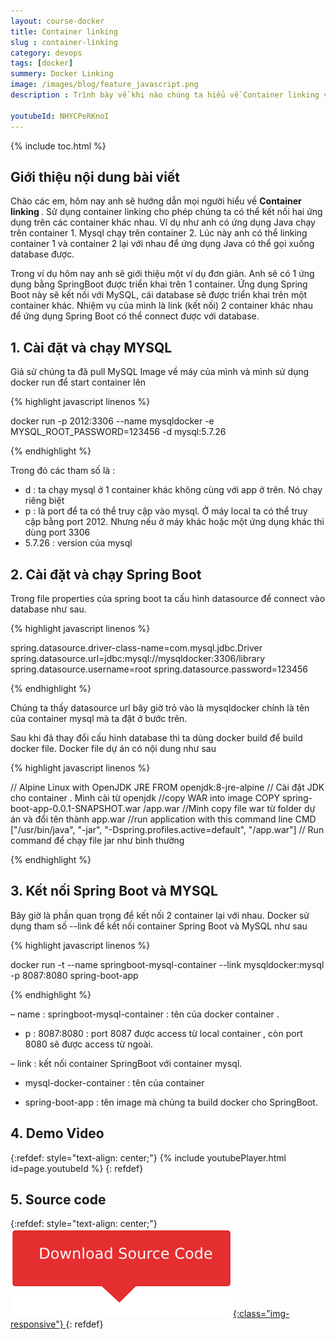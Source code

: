 ```yaml
---
layout: course-docker
title: Container linking
slug : container-linking
category: devops
tags: [docker]
summery: Docker Linking
image: /images/blog/feature_javascript.png
description : Trình bày về khi nào chúng ta hiểu về Container linking và cách cài đặt Container linking.

youtubeId: NHYCPeRKnoI
---
```


{% include toc.html %}

## **Giới thiệu nội dung bài viết**

Chào các em, hôm nay anh sẽ hướng dẫn mọi người hiểu về <b> Container linking </b>. Sử dụng container linking cho phép chúng ta có thể kết nối hai ứng dụng trên các container khác nhau. Ví dụ như anh có ứng dụng Java chạy trên container 1. Mysql chạy trên container 2. Lúc này anh có thể linking container 1 và container 2 lại với nhau để ứng dụng Java có thể gọi xuống database được.

Trong ví dụ hôm nay anh sẽ giới thiệu một ví dụ đơn giản. Anh sẽ có 1 ứng dụng bằng SpringBoot được triển khai trên 1 container. Ứng dụng Spring Boot này sẽ kết nối với MySQL, cái database sẽ được triển khai trên một container khác. Nhiệm vụ của mình là link (kết nối) 2 container khác nhau để ứng dụng Spring Boot có thể connect được với database.

## **1. Cài đặt và chạy MYSQL**

Giả sử chúng ta đã pull MySQL Image về máy của mình và mình sử dụng docker run để start container lên

{% highlight javascript  linenos %}

docker run -p 2012:3306 --name mysqldocker -e MYSQL_ROOT_PASSWORD=123456 -d mysql:5.7.26

{% endhighlight %}

Trong đó các tham số là :

- d : ta chạy mysql ở 1 container khác không cùng với app ở trên. Nó chạy riêng biệt
- p : là port để ta có thể truy cập vào mysql. Ở máy local ta có thể truy cập bằng port 2012. 
Nhưng nếu ở máy khác hoặc một ứng dụng khác thì dùng port 3306
- 5.7.26 : version của mysql

## **2. Cài đặt và chạy Spring Boot**

Trong file properties của spring boot ta cấu hình datasource để connect vào database như sau.

{% highlight javascript  linenos %}

spring.datasource.driver-class-name=com.mysql.jdbc.Driver 
spring.datasource.url=jdbc:mysql://mysqldocker:3306/library 
spring.datasource.username=root 
spring.datasource.password=123456

{% endhighlight %}

Chúng ta thấy datasource url bây giờ trỏ vào là mysqldocker chính là tên của container mysql mà ta đặt ở bước trên.

Sau khi đã thay đổi cấu hình database thì ta dùng docker build để build docker file. Docker file dự án có nội dung như sau

{% highlight javascript  linenos %}

// Alpine Linux with OpenJDK JRE 
FROM openjdk:8-jre-alpine // Cài đặt JDK cho container . Mình cài từ openjdk 
//copy WAR into image 
COPY spring-boot-app-0.0.1-SNAPSHOT.war /app.war //Mình copy file war từ folder dự án và đổi tên thành app.war 
//run application with this command line 
CMD ["/usr/bin/java", "-jar", "-Dspring.profiles.active=default", "/app.war"] // Run command để chạy file jar như bình thường 

{% endhighlight %}

## **3. Kết nối Spring Boot và MYSQL**

Bây giờ là phần quan trọng để kết nối 2 container lại với nhau. Docker sử dụng tham số --link để kết nối container Spring Boot và MySQL như sau

{% highlight javascript  linenos %}

docker run -t --name springboot-mysql-container --link mysqldocker:mysql -p 8087:8080 spring-boot-app 

{% endhighlight %}
 

– name   	: springboot-mysql-container : tên của docker container .

- p 		: 8087:8080 : port 8087 được access từ local container , còn port 8080 sẽ được access từ ngoài. 

– link 		: kết nối container SpringBoot với container mysql. 

- mysql-docker-container : tên của container

- spring-boot-app : tên image mà chúng ta build docker cho SpringBoot.


## **4. Demo Video**

{:refdef: style="text-align: center;"}
{% include youtubePlayer.html id=page.youtubeId %}
{: refdef}


## **5. Source code**


{:refdef: style="text-align: center;"}
<a href="https://github.com/codegymdanang/CGDN-SpringBoot-Docker" target="_blank"> ![Sourcecode ](/images/icon/githubsource.png){:class="img-responsive"} </a>
{: refdef}










